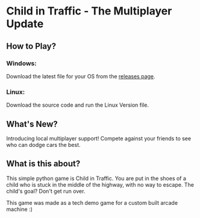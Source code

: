 # Child in Traffic - The Multiplayer Update

## How to Play?
### Windows:
Download the latest file for your OS from the [releases page](https://github.com/Blockninja174/Child-in-Traffic/releases).

### Linux:
Download the source code and run the Linux Version file.

## What's New?
Introducing local multiplayer support!
Compete against your friends to see who can dodge cars the best.

## What is this about?
This simple python game is Child in Traffic.
You are put in the shoes of a child who is stuck in the middle of the highway, with no way to escape.
The child's goal?
Don't get run over.

This game was made as a tech demo game for a custom built arcade machine :)
